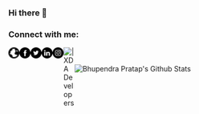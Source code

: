 ### Hi there 👋

<!--
*******************************************
-->
### Connect with me:


[<img align="left" alt="bhupendradottxt.github.io" width="22px" src="https://raw.githubusercontent.com/iconic/open-iconic/master/svg/globe.svg" />][website]
[<img align="left" alt="bhupendrapratap999 | Facebook" width="22px" src="https://raw.githubusercontent.com/bhupendraDottxt/bhupendraDottxt/main/svg/facebook.svg" />][facebook]
[<img align="left" alt="bhupendraspeaks | Twitter" width="22px" src="https://raw.githubusercontent.com/bhupendraDottxt/bhupendraDottxt/main/svg/twitter.svg" />][twitter]
[<img align="left" alt=" | LinkedIn" width="22px" src="https://raw.githubusercontent.com/bhupendraDottxt/bhupendraDottxt/main/svg/linkedin.svg" />][linkedin]
[<img align="left" alt="bhupendraspeaks_ | Instagram" width="22px" src="https://raw.githubusercontent.com/bhupendraDottxt/bhupendraDottxt/main/svg/instagram.svg" />][instagram]
[<img align="left" alt=" | XDA Developers" width="22px" src="https://icons.veryicon.com/png/o/object/material_design_icons/xda-7.png">][xda]

<br />
<br/>

<img alt="Bhupendra Pratap's Github Stats" src="https://github-readme-stats.vercel.app/api?username=bhupendraDottxt&show_icons=true&count_private=true" />

[website]: https://bhupendradottxt.github.io
[facebook]: https://fb.me/bhupendrapratap999
[twitter]: https://twitter.com/bhupendraspeaks
[instagram]: https://instagram.com/bhupendraspeaks_
[linkedin]: https://linkedin.com/in/
[xda]: https://forum.xda-developers.com/m/bhupendra111.7350618/
